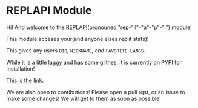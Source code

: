 # REPLAPI Module

Hi! And welcome to the REPLAPI(pronouned "rep-"ll"-"a"-"p"-"i") module!

This module acceses your(and anyone elses replit stats)!

This gives any users `BIO`, `NICKNAME`, and `FAVORITE LANGS`. 

While it is a little laggy and has some glithes, it is currently on PYPI for installation!

[This is the link](https://pypi.org/project/REPLAPI/).

We are also open to contibutions! Please open a pull rqst, or an issue to make some changes! We will get to them as soon as possible!
